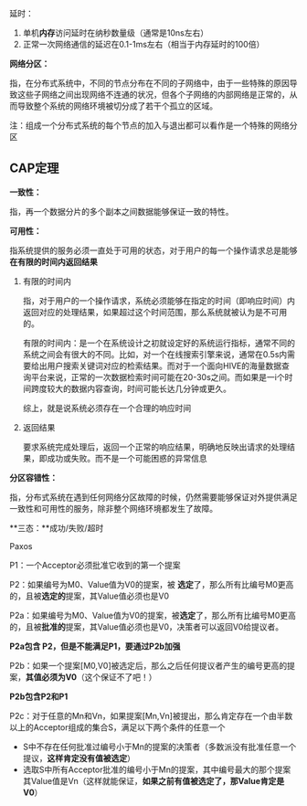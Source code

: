 延时：

1. 单机**内存**访问延时在纳秒数量级（通常是10ns左右）
2. 正常一次网络通信的延迟在0.1-1ms左右（相当于内存延时的100倍）



**网络分区：**

指，在分布式系统中，不同的节点分布在不同的子网络中，由于一些特殊的原因导致这些子网络之间出现网络不连通的状况，但各个子网络的内部网络是正常的，从而导致整个系统的网络环境被切分成了若干个孤立的区域。

注：组成一个分布式系统的每个节点的加入与退出都可以看作是一个特殊的网络分区



## CAP定理

 **一致性：**



指，再一个数据分片的多个副本之间数据能够保证一致的特性。

 **可用性：**

指系统提供的服务必须一直处于可用的状态，对于用户的每一个操作请求总是能够**在有限的时间内返回结果**

1. 有限的时间内

   指，对于用户的一个操作请求，系统必须能够在指定的时间（即响应时间）内返回对应的处理结果，如果超过这个时间范围，那么系统就被认为是不可用的。

   有限的时间内：是一个在系统设计之初就设定好的系统运行指标，通常不同的系统之间会有很大的不同。比如，对一个在线搜索引擎来说，通常在0.5s内需要给出用户搜索关键词对应的检索结果。而对于一个面向HIVE的海量数据查询平台来说，正常的一次数据检索时间可能在20-30s之间。而如果是一i个时间跨度较大的数据内容查询，时间可能长达几分钟或更久。

   综上，就是说系统必须存在一个合理的响应时间

2. 返回结果

   要求系统完成处理后，返回一个正常的响应结果，明确地反映出请求的处理结果，即成功或失败。而不是一个可能困惑的异常信息



**分区容错性：**

指，分布式系统在遇到任何网络分区故障的时候，仍然需要能够保证对外提供满足一致性和可用性的服务，除非整个网络环境都发生了故障。



**三态：**成功/失败/超时



Paxos

P1：一个Acceptor必须批准它收到的第一个提案

P2：如果编号为M0、Value值为V0的提案，被 **选定**了，那么所有比编号M0更高的，且被**选定的**提案，其Value值必须也是V0



P2a：如果编号为M0、Value值为V0的提案，被**选定**了，那么所有比编号M0更高的，且被**批准的**提案，其Value值必须也是V0，决策者可以返回V0给提议者。



**P2a包含 P2，但是不能满足P1，要通过P2b加强**



P2b：如果一个提案[M0,V0]被选定后，那么之后任何提议者产生的编号更高的提案，**其值必须为V0**（这个保证不了吧！）



**P2b包含P2和P1**



P2c：对于任意的Mn和Vn，如果提案[Mn,Vn]被提出，那么肯定存在一个由半数以上的Acceptor组成的集合S，满足以下两个条件的任意一个

* S中不存在任何批准过编号小于Mn的提案的决策者（多数派没有批准任意一个提议，**这样肯定没有值被选定**）
* 选取S中所有Acceptor批准的编号小于Mn的提案，其中编号最大的那个提案其Value值是Vn（这样就能保证，**如果之前有值被选定了，那Value肯定是V0**）





